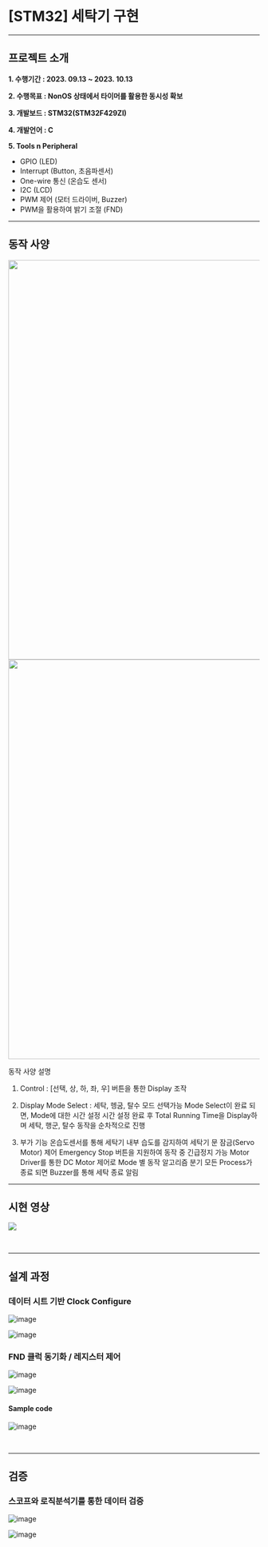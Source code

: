# [STM32] 세탁기 구현
---------------------------------------
## 프로젝트 소개

**1. 수행기간 : 2023. 09.13 ~ 2023. 10.13**

**2. 수행목표 : NonOS 상태에서 타이머를 활용한 동시성 확보**
  
**3. 개발보드 : STM32(STM32F429ZI)**

**4. 개발언어 : C**

**5. Tools n Peripheral**
- GPIO (LED)
- Interrupt (Button, 초음파센서)
- One-wire 통신 (온습도 센서)
- I2C (LCD)
- PWM 제어 (모터 드라이버, Buzzer)
- PWM을 활용하여 밝기 조절 (FND)
  
---------------------------------------
## 동작 사양
<img src="https://github.com/user-attachments/assets/5ffc61c5-bc7f-4926-956b-727b04119ef4" width="800">


<img src="https://github.com/user-attachments/assets/14bf5e6b-7f0f-4d87-bd5e-8fb0e26d08db" width="800">


동작 사양 설명

  1. Control
   : [선택, 상, 하, 좌, 우] 버튼을 통한 Display 조작

  2. Display
Mode Select : 세탁, 헹굼, 탈수 모드 선택가능
Mode Select이 완료 되면, Mode에 대한 시간 설정
시간 설정 완료 후 Total Running Time을 Display하며 세탁, 행군, 탈수 동작을 순차적으로 진행

  3. 부가 기능
온습도센서를 통해 세탁기 내부 습도를 감지하여 세탁기 문 잠금(Servo Motor) 제어
Emergency Stop 버튼을 지원하여 동작 중 긴급정지 가능
Motor Driver를 통한 DC Motor 제어로 Mode 별 동작 알고리즘 분기
모든 Process가 종료 되면 Buzzer를 통해 세탁 종료 알림
---------------------------------------

## 시현 영상
[![](https://img.youtube.com/vi/lyeTFwmIuKs/0.jpg)](https://youtu.be/lyeTFwmIuKs?t=0s)

<br>

---------------------------------------

## 설계 과정
### 데이터 시트 기반 Clock Configure
![image](https://github.com/user-attachments/assets/7745b4f7-67c7-4f79-87ae-e7375e31e378)

![image](https://github.com/user-attachments/assets/24602ecd-061e-4d77-ba5a-2d272f9c9d80)

### FND 클럭 동기화 / 레지스터 제어
![image](https://github.com/user-attachments/assets/850686ae-5a76-419d-8c7e-e47b9f342bfb)

![image](https://github.com/user-attachments/assets/a286d7ed-17e5-44a4-ab83-9891efb62faf)

#### Sample code
![image](https://github.com/user-attachments/assets/3bff5cc3-f40c-4186-ae26-c1eb7d92b49e)


<br>

---------------------------------------

## 검증
### 스코프와 로직분석기를 통한 데이터 검증
![image](https://github.com/user-attachments/assets/039a4b6e-5edb-4f8f-876e-159ee6bed3dd)

![image](https://github.com/user-attachments/assets/54c102a3-eced-4ec3-aead-9c9d7e2ff5b7)


<br>
